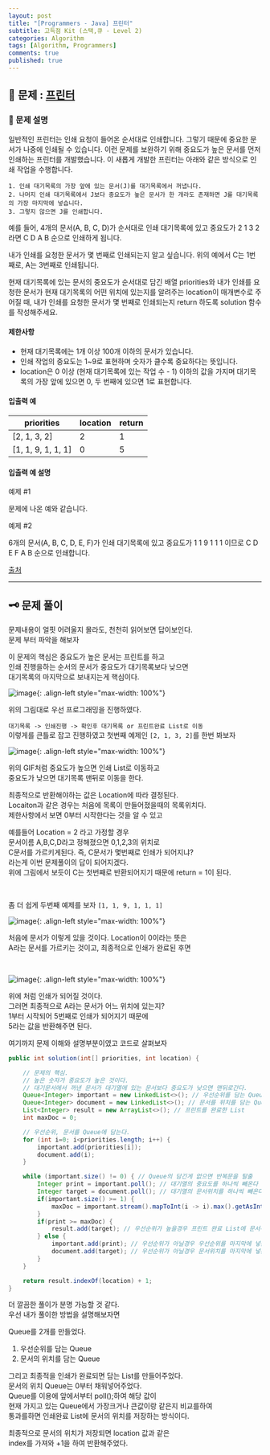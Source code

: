 ```yaml
---
layout: post
title: "[Programmers - Java] 프린터"
subtitle: 고득점 Kit (스택,큐 - Level 2)
categories: Algorithm
tags: [Algorithm, Programmers]
comments: true
published: true
---
```


## 📌 문제 : [프린터]  

### 📖 문제 설명  

<p>일반적인 프린터는 인쇄 요청이 들어온 순서대로 인쇄합니다. 그렇기 때문에 중요한 문서가 나중에 인쇄될 수 있습니다. 이런 문제를 보완하기 위해 중요도가 높은 문서를 먼저 인쇄하는 프린터를 개발했습니다. 이 새롭게 개발한 프린터는 아래와 같은 방식으로 인쇄 작업을 수행합니다.</p>
<div class="highlight"><pre class="codehilite"><code>1. 인쇄 대기목록의 가장 앞에 있는 문서(J)를 대기목록에서 꺼냅니다.
2. 나머지 인쇄 대기목록에서 J보다 중요도가 높은 문서가 한 개라도 존재하면 J를 대기목록의 가장 마지막에 넣습니다.
3. 그렇지 않으면 J를 인쇄합니다.
</code></pre></div>
<p>예를 들어, 4개의 문서(A, B, C, D)가 순서대로 인쇄 대기목록에 있고 중요도가 2 1 3 2 라면 C D A B 순으로 인쇄하게 됩니다.</p>

<p>내가 인쇄를 요청한 문서가 몇 번째로 인쇄되는지 알고 싶습니다. 위의 예에서 C는 1번째로, A는 3번째로 인쇄됩니다.</p>

<p>현재 대기목록에 있는 문서의 중요도가 순서대로 담긴 배열 priorities와 내가 인쇄를 요청한 문서가 현재 대기목록의 어떤 위치에 있는지를 알려주는 location이 매개변수로 주어질 때, 내가 인쇄를 요청한 문서가 몇 번째로 인쇄되는지 return 하도록 solution 함수를 작성해주세요.</p>

#### 제한사항

<ul>
<li>현재 대기목록에는 1개 이상 100개 이하의 문서가 있습니다.</li>
<li>인쇄 작업의 중요도는 1~9로 표현하며 숫자가 클수록 중요하다는 뜻입니다.</li>
<li>location은 0 이상 (현재 대기목록에 있는 작업 수 - 1) 이하의 값을 가지며 대기목록의 가장 앞에 있으면 0, 두 번째에 있으면 1로 표현합니다.</li>
</ul>

#### 입출력 예  

<table class="table">
        <thead><tr>
<th>priorities</th>
<th>location</th>
<th>return</th>
</tr>
</thead>
        <tbody><tr>
<td>[2, 1, 3, 2]</td>
<td>2</td>
<td>1</td>
</tr>
<tr>
<td>[1, 1, 9, 1, 1, 1]</td>
<td>0</td>
<td>5</td>
</tr>
</tbody>
      </table>

#### 입출력 예 설명  

<p>예제 #1</p>  
<p>문제에 나온 예와 같습니다.</p>

<p>예제 #2</p>  
<p>6개의 문서(A, B, C, D, E, F)가 인쇄 대기목록에 있고 중요도가 1 1 9 1 1 1 이므로 C D E F A B 순으로 인쇄합니다. </p>

<p><a href="http://www.csc.kth.se/contest/nwerc/2006/problems/nwerc06.pdf" target="_blank" rel="noopener">출처</a></p>



---

## 🗝 문제 풀이

문제내용이 얼핏 어려울지 몰라도, 천천히 읽어보면 답이보인다.   
문제 부터 파악을 해보자   

이 문제의 핵심은 중요도가 높은 문서는 프린트를 하고  
인쇄 진행을하는 순서의 문서가 중요도가 대기목록보다 낮으면   
대기목록의 마지막으로 보내지는게 핵심이다.  


![image](https://user-images.githubusercontent.com/95069395/219957856-f278355c-33bd-49b1-b466-0888d9d3265e.png){: .align-left style="max-width: 100%"}

위의 그림대로 우선 프로그래밍을 진행하였다.   

`대기목록 -> 인쇄진행 -> 확인후 대기목록 or 프린트완료 List로 이동`  
이렇게를 큰틀로 잡고 진행하였고 첫번째 예제인 `[2, 1, 3, 2]`를 한번 봐보자

![image](https://user-images.githubusercontent.com/95069395/219957560-50050212-afe0-4621-95c9-cc4cdda5d21c.gif){: .align-left style="max-width: 100%"}

위의 GIF처럼 중요도가 높으면 인쇄 List로 이동하고  
중요도가 낮으면 대기목록 맨뒤로 이동을 한다.   

최종적으로 반환해야하는 값은 Location에 따라 결정된다.   
Locaiton과 같은 경우는 처음에 목록이 만들어졌을때의 목록위치다.   
제한사항에서 보면 0부터 시작한다는 것을 알 수 있고  

예를들어 Location = 2 라고 가정할 경우   
문서이름 A,B,C,D라고 정해졌으면 0,1,2,3의 위치로  
C문서를 가르키게된다. 즉, C문서가 몇번째로 인쇄가 되어지냐?    
라는게 이번 문제풀이의 답이 되어지겠다.    
위에 그림에서 보듯이 C는 첫번째로 반환되어지기 때문에 return = 1이 된다.

<br/>

좀 더 쉽게 두번째 예제를 보자
`[1, 1, 9, 1, 1, 1]`

![image](https://user-images.githubusercontent.com/95069395/219958614-ac20ff5a-b105-431b-85fb-0f03a16cc3f4.png){: .align-left style="max-width: 100%"}

처음에 문서가 이렇게 있을 것이다. Location이 0이라는 뜻은   
A라는 문서를 가르키는 것이고, 최종적으로 인쇄가 완료된 후면

<br/>

![image](https://user-images.githubusercontent.com/95069395/219958616-d79f0380-bd2d-4fb2-9dbd-49692dfe7729.png){: .align-left style="max-width: 100%"}

위에 처럼 인쇄가 되어질 것이다.   
그러면 최종적으로 A라는 문서가 어느 위치에 있는지?  
1부터 시작되어 5번째로 인쇄가 되어지기 때문에  
5라는 값을 반환해주면 된다.   

여기까지 문제 이해와 설명부분이였고 코드로 살펴보자  

```java
public int solution(int[] priorities, int location) {

    // 문제의 핵심.
    // 높은 숫자가 중요도가 높은 것이다.
    // 대기문서에서 꺼낸 문서가 대기열에 있는 문서보다 중요도가 낮으면 맨뒤로간다.
    Queue<Integer> important = new LinkedList<>(); // 우선순위를 담는 Queue
    Queue<Integer> document = new LinkedList<>(); // 문서를 위치를 담는 Queue
    List<Integer> result = new ArrayList<>(); // 프린트를 완료한 List
    int maxDoc = 0;

    // 우선순위, 문서를 Queue에 담는다.
    for (int i=0; i<priorities.length; i++) {
        important.add(priorities[i]);
        document.add(i);
    }

    while (important.size() != 0) { // Queue의 담긴게 없으면 반복문을 탈출
        Integer print = important.poll(); // 대기열의 중요도를 하나씩 빼온다
        Integer target = document.poll(); // 대기열의 문서위치를 하나씩 빼온다
        if(important.size() >= 1) {
            maxDoc = important.stream().mapToInt(i -> i).max().getAsInt(); // 현재 우선순위가 가장 높은 숫자
        }
        if(print >= maxDoc) {
            result.add(target); // 우선순위가 높을경우 프린트 완료 List에 문서위치를 담는다.
        } else {
            important.add(print); // 우선순위가 아닐경우 우선순위를 마지막에 넣는다.
            document.add(target); // 우선순위가 아닐경우 문서위치를 마지막에 넣는다.
        }
    }

    return result.indexOf(location) + 1;
}
```
더 깔끔한 풀이가 분명 가능할 것 같다.   
우선 내가 풀이한 방법을 설명해보자면  

Queue를 2개를 만들었다.
1. 우선순위를 담는 Queue  
2. 문서의 위치를 담는 Queue  

그리고 최종적을 인쇄가 완료되면 담는 List를 만들어주었다.  
문서의 위치 Queue는 0부터 채워넣어주었다.   
Queue를 이용에 앞에서부터 poll();하여 해당 값이  
현재 가지고 있는 Queue에서 가장크거나 큰값이랑 같은지 비교를하여  
통과를하면 인쇄완료 List에 문서의 위치를 저장하는 방식이다.   

최종적으로 문서의 위치가 저장되면 location 값과 같은  
index를 가져와 +1을 하여 반환해주었다.


[프린터]:https://school.programmers.co.kr/learn/courses/30/lessons/42587
